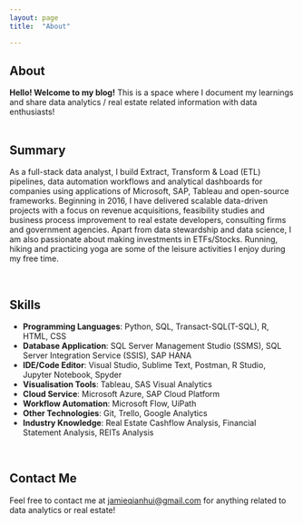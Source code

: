 ```yaml
---
layout: page
title:  "About"

---
```


## About 
**Hello! Welcome to my blog!** This is a space where I document my learnings and share 
 data analytics / real estate related information with data enthusiasts! 
<br> 
<br>
## Summary 

As a full-stack data analyst, I build Extract, Transform & Load (ETL) pipelines, data automation workflows and analytical dashboards for companies using applications of Microsoft, SAP, Tableau and open-source frameworks.  Beginning in 2016, I have delivered scalable data-driven projects with a focus on revenue acquisitions, feasibility studies and business process improvement to real estate developers, consulting firms and government agencies. Apart from data stewardship and data science, I am also passionate about making investments in ETFs/Stocks. Running, hiking and practicing yoga are some of the leisure activities I enjoy during my free time. 


<br>

## Skills

+ **Programming Languages**: Python, SQL, Transact-SQL(T-SQL), R, HTML, CSS
+ **Database Application**: SQL Server Management Studio (SSMS), SQL Server Integration Service (SSIS), SAP HANA
+ **IDE/Code Editor**: Visual Studio, Sublime Text, Postman, R Studio, Jupyter Notebook, Spyder
+ **Visualisation Tools**: Tableau, SAS Visual Analytics
+ **Cloud Service**: Microsoft Azure, SAP Cloud Platform
+ **Workflow Automation**: Microsoft Flow, UiPath
+ **Other Technologies**: Git, Trello, Google Analytics
+ **Industry Knowledge**: Real Estate Cashflow Analysis, Financial Statement Analysis, REITs Analysis

<br>

## Contact Me

Feel free to contact me at [jamieqianhui@gmail.com][email-add] for anything related to data analytics or real estate! 


[email-add]: jamieqianhui@gmail.com
[Linkedin]: https://www.linkedin.com/in/jamieluqianhui

